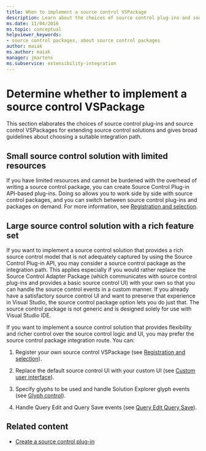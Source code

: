 ```yaml
---
title: When to implement a source control VSPackage
description: Learn about the choices of source control plug-ins and source control VSPackages that are available for extending Visual Studio source control solutions.
ms.date: 11/04/2016
ms.topic: conceptual
helpviewer_keywords:
- source control packages, about source control packages
author: maiak
ms.author: maiak
manager: jmartens
ms.subservice: extensibility-integration
---
```

# Determine whether to implement a source control VSPackage

This section elaborates the choices of source control plug-ins and source control VSPackages for extending source control solutions and gives broad guidelines about choosing a suitable integration path.

## Small source control solution with limited resources

 If you have limited resources and cannot be burdened with the overhead of writing a source control package, you can create Source Control Plug-in API-based plug-ins. Doing so allows you to work side by side with source control packages, and you can switch between source control plug-ins and packages on demand. For more information, see [Registration and selection](../../extensibility/internals/registration-and-selection-source-control-vspackage.md).

## Large source control solution with a rich feature set

 If you want to implement a source control solution that provides a rich source control model that is not adequately captured by using the Source Control Plug-in API, you may consider a source control package as the integration path. This applies especially if you would rather replace the Source Control Adapter Package (which communicates with source control plug-ins and provides a basic source control UI) with your own so that you can handle the source control events in a custom manner. If you already have a satisfactory source control UI and want to preserve that experience in Visual Studio, the source control package option lets you do just that. The source control package is not generic and is designed solely for use with Visual Studio IDE.

 If you want to implement a source control solution that provides flexibility and richer control over the source control logic and UI, you may prefer the source control package integration route. You can:

1. Register your own source control VSPackage (see [Registration and selection](../../extensibility/internals/registration-and-selection-source-control-vspackage.md)).

2. Replace the default source control UI with your custom UI (see [Custom user interface](../../extensibility/internals/custom-user-interface-source-control-vspackage.md)).

3. Specify glyphs to be used and handle Solution Explorer glyph events (see [Glyph control](../../extensibility/internals/glyph-control-source-control-vspackage.md)).

4. Handle Query Edit and Query Save events (see [Query Edit Query Save](../../extensibility/internals/query-edit-query-save-source-control-vspackage.md)).

## Related content

- [Create a source control plug-in](../../extensibility/internals/creating-a-source-control-plug-in.md)
